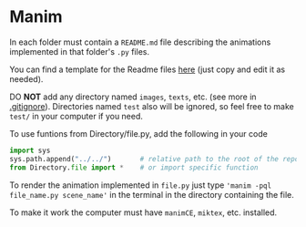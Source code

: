 # Manim

In each folder must contain a `README.md` file describing the animations implemented in that folder's `.py` files.

You can find a template for the Readme files [here](./template/README.md) (just copy and edit it as needed).

DO **NOT** add any directory named `images`, `texts`, etc. (see more in [.gitignore](./.gitignore)).
Directories named `test` also will be ignored, so feel free to make `test/` in your computer if you need.


To use funtions from Directory/file.py, add the following in your code
```py
import sys
sys.path.append("../../")       # relative path to the root of the repository
from Directory.file import *    # or import specific function
```

To render the animation implemented in `file.py` just type `'manim -pql file_name.py scene_name'` in the terminal in
the directory containing the file.

To make it work the computer must have `manimCE`, `miktex`, etc. installed.
